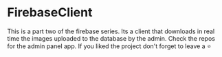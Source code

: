 # FirebaseClient
This is a part two of the firebase series. Its a client that downloads in real time the images uploaded to the database by the admin.
Check the repos for the admin panel app.
If you liked the project don't forget to leave a ⭐ 

